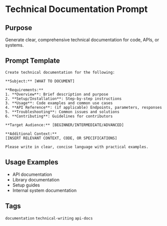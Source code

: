 # Technical Documentation Prompt

## Purpose
Generate clear, comprehensive technical documentation for code, APIs, or systems.

## Prompt Template

```
Create technical documentation for the following:

**Subject:** [WHAT TO DOCUMENT]

**Requirements:**
1. **Overview**: Brief description and purpose
2. **Setup/Installation**: Step-by-step instructions
3. **Usage**: Code examples and common use cases
4. **API Reference**: (if applicable) Endpoints, parameters, responses
5. **Troubleshooting**: Common issues and solutions
6. **Contributing**: Guidelines for contributors

**Target Audience:** [BEGINNER/INTERMEDIATE/ADVANCED]

**Additional Context:**
[INSERT RELEVANT CONTEXT, CODE, OR SPECIFICATIONS]

Please write in clear, concise language with practical examples.
```

## Usage Examples

- API documentation
- Library documentation
- Setup guides
- Internal system documentation

## Tags
`documentation` `technical-writing` `api-docs`